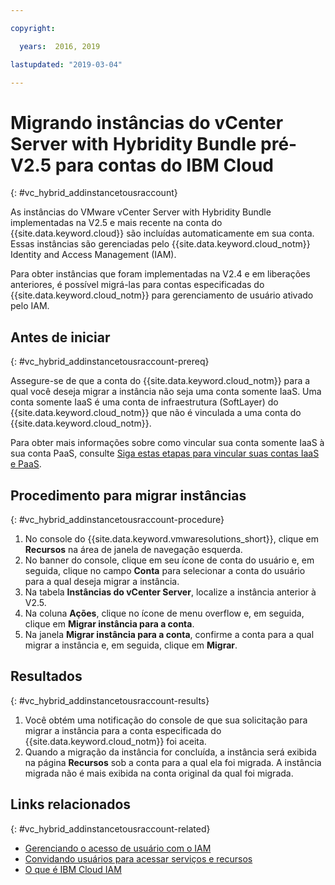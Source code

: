 ```yaml
---

copyright:

  years:  2016, 2019

lastupdated: "2019-03-04"

---
```


# Migrando instâncias do vCenter Server with Hybridity Bundle pré-V2.5 para contas do IBM Cloud
{: #vc_hybrid_addinstancetousraccount}

As instâncias do VMware vCenter Server with Hybridity Bundle implementadas na V2.5 e mais recente na conta do {{site.data.keyword.cloud}} são incluídas automaticamente em sua conta. Essas instâncias são gerenciadas pelo {{site.data.keyword.cloud_notm}} Identity and Access Management (IAM).

Para obter instâncias que foram implementadas na V2.4 e em liberações anteriores, é possível migrá-las para contas especificadas do {{site.data.keyword.cloud_notm}} para gerenciamento de usuário ativado pelo IAM.

## Antes de iniciar
{: #vc_hybrid_addinstancetousraccount-prereq}

Assegure-se de que a conta do {{site.data.keyword.cloud_notm}} para a qual você deseja migrar a instância não seja uma conta somente IaaS. Uma conta somente IaaS é uma conta de infraestrutura (SoftLayer) do {{site.data.keyword.cloud_notm}} que não é vinculada a uma conta do {{site.data.keyword.cloud_notm}}.

Para obter mais informações sobre como vincular sua conta somente IaaS à sua conta PaaS, consulte [Siga estas etapas para vincular suas contas IaaS e PaaS](https://www.ibm.com/blogs/bluemix/2018/03/follow-steps-link-iaas-paas-accounts/).

## Procedimento para migrar instâncias
{: #vc_hybrid_addinstancetousraccount-procedure}

1. No console do {{site.data.keyword.vmwaresolutions_short}}, clique em **Recursos** na área de janela de navegação esquerda.
2. No banner do console, clique em seu ícone de conta do usuário e, em seguida, clique no campo **Conta** para selecionar a conta do usuário para a qual deseja migrar a instância.
3. Na tabela **Instâncias do vCenter Server**, localize a instância anterior à V2.5.
4. Na coluna **Ações**, clique no ícone de menu overflow e, em seguida, clique em **Migrar instância para a conta**.
5. Na janela **Migrar instância para a conta**, confirme a conta para a qual migrar a instância e, em seguida, clique em **Migrar**.

## Resultados
{: #vc_hybrid_addinstancetousraccount-results}

1. Você obtém uma notificação do console de que sua solicitação para migrar a instância para a conta especificada do {{site.data.keyword.cloud_notm}} foi aceita.
2. Quando a migração da instância for concluída, a instância será exibida na página **Recursos** sob a conta para a qual ela foi migrada. A instância migrada não é mais exibida na conta original da qual foi migrada.

## Links relacionados
{: #vc_hybrid_addinstancetousraccount-related}

* [Gerenciando o acesso de usuário com o IAM](/docs/services/vmwaresolutions/vmonic?topic=vmware-solutions-managing-user-access-with-iam)
* [Convidando usuários para acessar serviços e recursos](/docs/services/vmwaresolutions/vmonic?topic=vmware-solutions-iamuserinvite)
* [ O que é IBM Cloud IAM ](/docs/iam?topic=iam-iamoverview)
